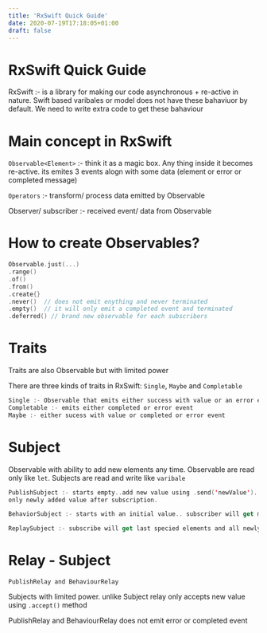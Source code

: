 ```yaml
---
title: 'RxSwift Quick Guide'
date: 2020-07-19T17:18:05+01:00
draft: false
---
```


# 

# RxSwift Quick Guide

RxSwift :- is a library for making our code asynchronous + re-active in nature. Swift based varibales or model does not have these bahaviuor by default. We need to write extra code to get these bahaviour



# Main concept in RxSwift

`Observable<Element>` :- think it as a magic box. Any thing inside it becomes re-active. its emites 3 events alogn with some data (element or error or completed message)

`Operators` :- transform/ process data emitted by Observable

Observer/ subscriber :- received event/ data from Observable



# How to create Observables?

```swift
Observable.just(...)
.range()
.of()
.from()
.create{}
.never()  // does not emit enything and never terminated
.empty()  // it will only emit a completed event and terminated
.deferred() // brand new observable for each subscribers
```



# Traits

Traits are also Observable but with limited power

There are three kinds of traits in RxSwift: `Single`, `Maybe` and `Completable`

```swift
Single :- Observable that emits either success with value or an error event eg . Use its to get notified about an operation (file reading)
Completable :- emits either completed or error event
Maybe :- either sucess with value or completed or error event
```



# Subject

Observable with ability to add new elements any time. Observable are read only like `let`. Subjects are read and write like `varibale`

```swift
PublishSubject :- starts empty..add new value using .send('newValue').. subscriber will get 
only newly added value after subscription. 

BehaviorSubject :- starts with an initial value.. subscriber will get most recent element

ReplaySubject :- subscribe will get last specied elements and all newly added elements
```



# Relay - Subject

`PublishRelay and BehaviourRelay`

Subjects with limited power. unlike Subject relay only accepts new value using `.accept()` method

PublishRelay and BehaviourRelay does not emit error or completed event



